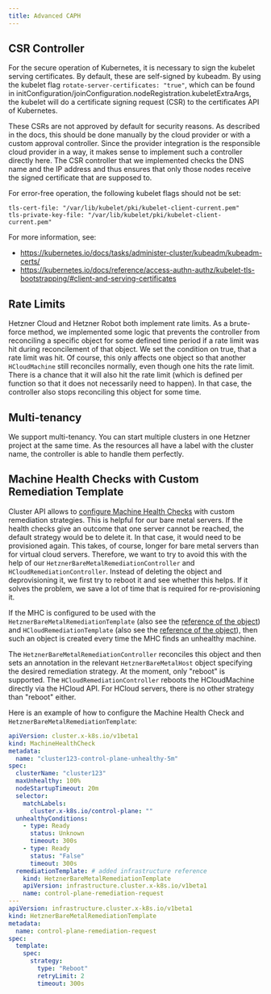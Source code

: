 ```yaml
---
title: Advanced CAPH
---
```


## CSR Controller

For the secure operation of Kubernetes, it is necessary to sign the kubelet serving certificates. By default, these are self-signed by kubeadm. By using the kubelet flag `rotate-server-certificates: "true"`, which can be found in initConfiguration/joinConfiguration.nodeRegistration.kubeletExtraArgs, the kubelet will do a certificate signing request (CSR) to the certificates API of Kubernetes.

These CSRs are not approved by default for security reasons. As described in the docs, this should be done manually by the cloud provider or with a custom approval controller. Since the provider integration is the responsible cloud provider in a way, it makes sense to implement such a controller directly here. The CSR controller that we implemented checks the DNS name and the IP address and thus ensures that only those nodes receive the signed certificate that are supposed to.

For error-free operation, the following kubelet flags should not be set:

```shell
tls-cert-file: "/var/lib/kubelet/pki/kubelet-client-current.pem"
tls-private-key-file: "/var/lib/kubelet/pki/kubelet-client-current.pem"
```

For more information, see:

- https://kubernetes.io/docs/tasks/administer-cluster/kubeadm/kubeadm-certs/
- https://kubernetes.io/docs/reference/access-authn-authz/kubelet-tls-bootstrapping/#client-and-serving-certificates

## Rate Limits

Hetzner Cloud and Hetzner Robot both implement rate limits. As a brute-force method, we implemented some logic that prevents the controller from reconciling a specific object for some defined time period if a rate limit was hit during reconcilement of that object. We set the condition on true, that a rate limit was hit. Of course, this only affects one object so that another `HCloudMachine` still reconciles normally, even though one hits the rate limit. There is a chance that it will also hit the rate limit (which is defined per function so that it does not necessarily need to happen). In that case, the controller also stops reconciling this object for some time.

## Multi-tenancy

We support multi-tenancy. You can start multiple clusters in one Hetzner project at the same time. As the resources all have a label with the cluster name, the controller is able to handle them perfectly.

## Machine Health Checks with Custom Remediation Template

Cluster API allows to [configure Machine Health Checks](https://cluster-api.sigs.k8s.io/tasks/automated-machine-management/healthchecking.html) with custom remediation strategies. This is helpful for our bare metal servers. If the health checks give an outcome that one server cannot be reached, the default strategy would be to delete it. In that case, it would need to be provisioned again. This takes, of course, longer for bare metal servers than for virtual cloud servers. Therefore, we want to try to avoid this with the help of our `HetznerBareMetalRemediationController` and `HCloudRemediationController`. Instead of deleting the object and deprovisioning it, we first try to reboot it and see whether this helps. If it solves the problem, we save a lot of time that is required for re-provisioning it.

If the MHC is configured to be used with the `HetznerBareMetalRemediationTemplate` (also see the [reference of the object](/docs/03-reference/07-hetzner-bare-metal-remediation-template.md)) and `HCloudRemediationTemplate` (also see the [reference of the object](/docs/03-reference/04-hcloud-remediation-template.md)), then such an object is created every time the MHC finds an unhealthy machine.

The `HetznerBareMetalRemediationController` reconciles this object and then sets an annotation in the relevant `HetznerBareMetalHost` object specifying the desired remediation strategy. At the moment, only "reboot" is supported.
The `HCloudRemediationController` reboots the HCloudMachine directly via the HCloud API. For HCloud servers, there is no other strategy than "reboot" either.

Here is an example of how to configure the Machine Health Check and `HetznerBareMetalRemediationTemplate`:

```yaml
apiVersion: cluster.x-k8s.io/v1beta1
kind: MachineHealthCheck
metadata:
  name: "cluster123-control-plane-unhealthy-5m"
spec:
  clusterName: "cluster123"
  maxUnhealthy: 100%
  nodeStartupTimeout: 20m
  selector:
    matchLabels:
      cluster.x-k8s.io/control-plane: ""
  unhealthyConditions:
    - type: Ready
      status: Unknown
      timeout: 300s
    - type: Ready
      status: "False"
      timeout: 300s
  remediationTemplate: # added infrastructure reference
    kind: HetznerBareMetalRemediationTemplate
    apiVersion: infrastructure.cluster.x-k8s.io/v1beta1
    name: control-plane-remediation-request
---
apiVersion: infrastructure.cluster.x-k8s.io/v1beta1
kind: HetznerBareMetalRemediationTemplate
metadata:
  name: control-plane-remediation-request
spec:
  template:
    spec:
      strategy:
        type: "Reboot"
        retryLimit: 2
        timeout: 300s
```
